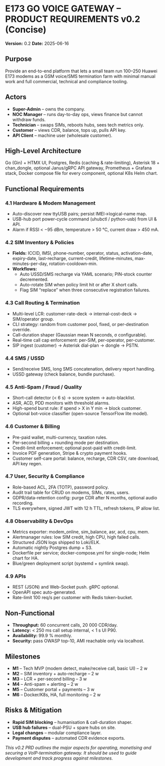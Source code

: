 # E173 GO VOICE GATEWAY – PRODUCT REQUIREMENTS v0.2 (Concise)

**Version:** 0.2
**Date:** 2025-06-16

## Purpose
Provide an end-to-end platform that lets a small team run 100–250 Huawei E173 modems as a GSM voice/SMS termination farm with minimal manual work and full commercial, technical and compliance tooling.

## Actors
*   **Super-Admin** – owns the company.
*   **NOC Manager** – runs day-to-day ops, views finance but cannot withdraw funds.
*   **Technician** – swaps SIMs, reboots hubs, sees tech metrics only.
*   **Customer** – views CDR, balance, tops up, pulls API key.
*   **API Client** – machine user (wholesale customer).

## High-Level Architecture
Go (Gin) + HTMX UI, Postgres, Redis (caching & rate-limiting), Asterisk 18 + chan_dongle, optional Janus/gRPC API gateway, Prometheus + Grafana stack, Docker compose file for every component, optional K8s Helm chart.

## Functional Requirements

### 4.1 Hardware & Modem Management
*   Auto-discover new ttyUSB pairs; persist IMEI→logical-name map.
*   USB-hub port power-cycle command (uhubctl / python-usb) from UI & API.
*   Alarm if RSSI < −95 dBm, temperature > 50 °C, current draw > 450 mA.

### 4.2 SIM Inventory & Policies
*   **Fields:** ICCID, IMSI, phone-number, operator, status, activation-date, expiry-date, last-recharge, current-credit, lifetime-minutes, max-minutes-per-day, rotation-cooldown-min.
*   **Workflows:**
    *   Auto USSD/SMS recharge via YAML scenario; PIN-stock counter decremented.
    *   Auto-rotate SIM when policy limit hit or after X short calls.
    *   Flag SIM “replace” when three consecutive registration failures.

### 4.3 Call Routing & Termination
*   Multi-level LCR: customer-rate-deck → internal-cost-deck → SIM/operator group.
*   CLI strategy: random from customer pool, fixed, or per-destination override.
*   Call-duration shaper (Gaussian mean N seconds, σ configurable).
*   Real-time call cap enforcement: per-SIM, per-operator, per-customer.
*   SIP ingest (customer) → Asterisk dial-plan → dongle → PSTN.

### 4.4 SMS / USSD
*   Send/receive SMS, long SMS concatenation, delivery report handling.
*   USSD gateway (check balance, bundle purchase).

### 4.5 Anti-Spam / Fraud / Quality
*   Short-call detector (< 6 s) → score system → auto-blacklist.
*   ASR, ACD, PDD monitors with threshold alarms.
*   High-spend burst rule: if spend > X in Y min → block customer.
*   Optional bot-voice classifier (open-source TensorFlow lite model).

### 4.6 Customer & Billing
*   Pre-paid wallet, multi-currency, taxation rules.
*   Per-second billing + rounding mode per destination.
*   Credit-limit enforcement; optional post-paid with credit-limit.
*   Invoice PDF generation, Stripe & crypto payment hooks.
*   Customer self-care portal: balance, recharge, CDR CSV, rate download, API key regen.

### 4.7 User, Security & Compliance
*   Role-based ACL, 2FA (TOTP), password policy.
*   Audit trail table for CRUD on modems, SIMs, rates, users.
*   GDPR/data-retention config: purge CDR after N months, optional audio recording.
*   TLS everywhere, signed JWT with 12 h TTL, refresh tokens, IP allow list.

### 4.8 Observability & DevOps
*   Metrics exporter: modem_online, sim_balance, asr, acd, cpu, mem.
*   Alertmanager rules: low SIM credit, high CPU, high failed calls.
*   Structured JSON logs shipped to Loki/ELK.
*   Automatic nightly Postgres dump + S3.
*   Dockerfile per service; docker-compose.yml for single-node; Helm chart for HA.
*   Blue/green deployment script (systemd + symlink swap).

### 4.9 APIs
*   REST (JSON) and Web-Socket push. gRPC optional.
*   OpenAPI spec auto-generated.
*   Rate-limit 100 req/s per customer with Redis token-bucket.

## Non-Functional
*   **Throughput:** 60 concurrent calls, 20 000 CDR/day.
*   **Latency:** < 250 ms call setup internal, < 1 s UI P90.
*   **Availability:** 99.9 % monthly.
*   **Security:** pass OWASP top-10, AMI reachable only via localhost.

## Milestones
*   **M1** – Tech MVP (modem detect, make/receive call, basic UI) – 2 w
*   **M2** – SIM inventory + auto-recharge – 2 w
*   **M3** – LCR + per-second billing – 3 w
*   **M4** – Anti-spam + alerting – 2 w
*   **M5** – Customer portal + payments – 3 w
*   **M6** – Docker/K8s, HA, full monitoring – 2 w

## Risks & Mitigation
*   **Rapid SIM blocking** – humanisation & call-duration shaper.
*   **USB hub failures** – dual-PSU + spare hubs on site.
*   **Legal changes** – modular compliance layer.
*   **Payment disputes** – automated CDR evidence exports.

*This v0.2 PRD outlines the major aspects for operating, monetising and securing a VoIP-termination gateway. It should be used to guide development and track progress against milestones.*
